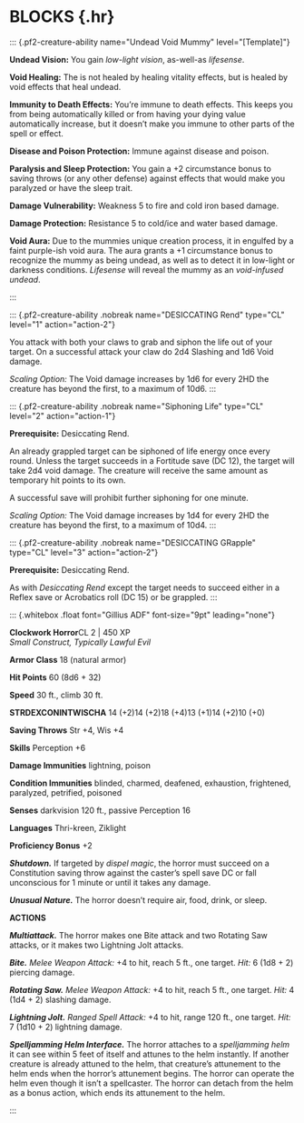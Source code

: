<page columns="2" >

# BLOCKS {.hr}

<lorem s="50" />


::: {.pf2-creature-ability name="Undead Void Mummy" level="[Template]"}

**Undead Vision:** You gain *low-light vision*, as-well-as *lifesense*.

**Void Healing:** The is not healed by healing vitality effects, 
but is healed by void effects that heal undead.

**Immunity to Death Effects:** You’re immune to death effects.
This keeps you from being automatically killed or from having your
dying value automatically increase, but it doesn’t make you immune to other
parts of the spell or effect.

**Disease and Poison Protection:** Immune against disease and poison.

**Paralysis and Sleep Protection:** You gain a +2 circumstance bonus to saving throws 
(or any other defense) against effects that would make you paralyzed or have the sleep trait.

**Damage Vulnerability:** Weakness 5 to fire and cold iron based damage.

**Damage Protection:** Resistance 5 to cold/ice and water based damage.

**Void Aura:** Due to the mummies unique creation process, it in engulfed by 
a faint purple-ish void aura. The aura grants a +1 circumstance bonus to recognize
the mummy as being undead, as well as to detect it in low-light or darkness conditions.
*Lifesense* will reveal the mummy as an *void-infused undead*.

:::

::: {.pf2-creature-ability .nobreak name="DESICCATING Rend" type="CL" level="1" action="action-2"}

You attack with both your claws to grab and siphon the life out of your target.
On a successful attack your claw do 2d4 Slashing and 1d6 Void damage.

*Scaling Option:* The Void damage increases by 1d6 for every 2HD the creature has beyond the first,
to a maximum of 10d6.
:::

::: {.pf2-creature-ability .nobreak name="Siphoning Life" type="CL" level="2" action="action-1"}

**Prerequisite:** Desiccating Rend.

An already grappled target can be siphoned of life energy once every round.
Unless the target succeeds in a Fortitude save (DC 12), the target will take 2d4 void damage.
The creature will receive the same amount as temporary hit points to its own.

A successful save will prohibit further siphoning for one minute.

*Scaling Option:* The Void damage increases by 1d4 for every 2HD the creature has beyond the first,
to a maximum of 10d4.
:::

::: {.pf2-creature-ability .nobreak name="DESICCATING GRapple" type="CL" level="3" action="action-2"}

**Prerequisite:** Desiccating Rend.

As with *Desiccating Rend* except the target needs to succeed either in a Reflex save
or Acrobatics roll (DC 15) or be grappled.
:::

<lorem s="100" />

::: {.whitebox .float font="Gillius ADF" font-size="9pt" leading="none"}

<uc>**Clockwork Horror**</uc><f/>CL 2 | 450 XP<br/>
<f/>*Small Construct, Typically Lawful Evil*<br/>

<grid columns="(100%,)" inset="(top:8pt,bottom:3pt)" row-gutter="8pt">

<hline/>
<cell>

**Armor Class** 18 (natural armor)

**Hit Points** 60 (8d6 + 32)

**Speed** 30 ft., climb 30 ft.

**STR**<f/>**DEX**<f/>**CON**<f/>**INT**<f/>**WIS**<f/>**CHA**<brj/>
14 (+2)<f/>14 (+2)<f/>18 (+4)<f/>13 (+1)<f/>14 (+2)<f/>10 (+0)<brj/>

**Saving Throws** Str +4, Wis +4

**Skills** Perception +6

**Damage Immunities** lightning, poison

**Condition Immunities** blinded, charmed, deafened, exhaustion, frightened, paralyzed, petrified, poisoned

**Senses** darkvision 120 ft., passive Perception 16

**Languages** Thri-kreen, Ziklight

**Proficiency Bonus** +2
</cell>
<hline/>
<cell>

***Shutdown.*** If targeted by *dispel magic*, the horror must succeed on a Constitution saving throw against the caster’s spell save DC or fall unconscious for 1 minute or until it takes any damage.

***Unusual Nature.*** The horror doesn’t require air, food, drink, or sleep.

</cell>
<hline/>
<cell>

**ACTIONS**

***Multiattack.*** 
The horror makes one Bite attack and two Rotating Saw attacks, 
or it makes two Lightning Jolt attacks.

***Bite.*** 
*Melee Weapon Attack:* +4 to hit, reach 5 ft., one target. 
*Hit:* 6 (1d8 + 2) piercing damage.

***Rotating Saw.*** 
*Melee Weapon Attack:* +4 to hit, reach 5 ft., one target. 
*Hit:* 4 (1d4 + 2) slashing damage.

***Lightning Jolt.*** 
*Ranged Spell Attack:* +4 to hit, range 120 ft., one target. 
*Hit:* 7 (1d10 + 2) lightning damage.

***Spelljamming Helm Interface.*** The horror attaches to a *spelljamming helm* 
it can see within 5 feet of itself and attunes to the helm instantly. If another 
creature is already attuned to the helm, that creature’s attunement to the helm 
ends when the horror’s attunement begins. The horror can operate the helm even 
though it isn’t a spellcaster. The horror can detach from the helm as a bonus 
action, which ends its attunement to the helm.

</cell>
</grid>

:::

<lorem s="100" />

<lorem s="100" />


</page>